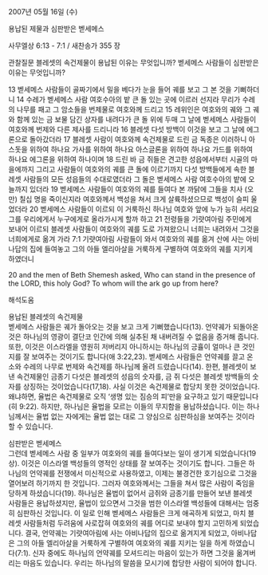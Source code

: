 2007년 05월 16일 (수)

용납된 제물과 심판받은 벧세메스



사무엘상 6:13 - 7:1 / 새찬송가 355 장


관찰질문
블레셋의 속건제물이 용납된 이유는 무엇입니까?
벧세메스 사람들이 심판받은 이유는 무엇입니까? 

13 벧세메스 사람들이 골짜기에서 밀을 베다가 눈을 들어 궤를 보고 그 본 것을 기뻐하더니 14 수레가 벧세메스 사람 여호수아의 밭 큰 돌 있는 곳에 이르러 선지라 무리가 수레의 나무를 패고 그 암소들을 번제물로 여호와께 드리고 15 레위인은 여호와의 궤와 그 궤와 함께 있는 금 보물 담긴 상자를 내려다가 큰 돌 위에 두매 그 날에 벧세메스 사람들이 여호와께 번제와 다른 제사를 드리니라 16 블레셋 다섯 방백이 이것을 보고 그 날에 에그론으로 돌아갔더라 17 블레셋 사람이 여호와께 속건제물로 드린 금 독종은 이러하니 아스돗을 위하여 하나요 가사를 위하여 하나요 아스글론을 위하여 하나요 가드를 위하여 하나요 에그론을 위하여 하나이며 18 드린 바 금 쥐들은 견고한 성읍에서부터 시골의 마을에까지 그리고 사람들이 여호와의 궤를 큰 돌에 이르기까지 다섯 방백들에게 속한 블레셋 사람들의 모든 성읍들의 수대로였더라 그 돌은 벧세메스 사람 여호수아의 밭에 오늘까지 있더라 19 벧세메스 사람들이 여호와의 궤를 들여다 본 까닭에 그들을 치사 (오만) 칠십 명을 죽이신지라 여호와께서 백성을 쳐서 크게 살륙하셨으므로 백성이 슬피 울었더라 20 벧세메스 사람들이 이르되 이 거룩하신 하나님 여호와 앞에 누가 능히 서리요 그를 우리에게서 누구에게로 올라가시게 할까 하고 21 전령들을 기럇여아림 주민에게 보내어 이르되 블레셋 사람들이 여호와의 궤를 도로 가져왔으니 너희는 내려와서 그것을 너희에게로 옮겨 가라 7:1 기럇여아림 사람들이 와서 여호와의 궤를 옮겨 산에 사는 아비나답의 집에 들여놓고 그의 아들 엘리아살을 거룩하게 구별하여 여호와의 궤를 지키게 하였더니 

20 and the men of Beth Shemesh asked, Who can stand in the presence of the LORD, this holy God? To whom will the ark go up from here?

해석도움





용납된 블레셋의 속건제물  
벧세메스 사람들은 궤가 돌아오는 것을 보고 크게 기뻐했습니다(13). 언약궤가 되돌아온 것은 하나님의 영광이 결단코 인간에 의해 실추된 채 내버려질 수 없음을 증거해 줍니다. 또한, 이것은 이스라엘을 영원히 저버리지 아니하시는 하나님의 긍휼이 얼마나 큰 것인지를 잘 보여주는 것이기도 합니다(애 3:22,23). 벧세메스 사람들은 언약궤를 끌고 온 소와 수레의 나무로 번제와 속건제를 하나님께 올려 드렸습니다(14). 한편, 블레셋이 보낸 속건제물인 금종기 다섯은 블레셋의 성읍의 숫자를, 금 쥐 다섯은 블레셋 방백들의 숫자를 상징하는 것이었습니다(17,18). 사실 이것은 속건제물로 합당치 못한 것이었습니다. 왜냐하면, 율법은 속건제물로 오직 ‘생명 있는 짐승의 피’만을 요구하고 있기 때문입니다(히 9:22). 하지만, 하나님은 율법을 모르는 이들의 무지함을 용납하셨습니다. 이는 하나님께서는 율법 없는 자에게는 율법 없는 대로 그 양심으로 심판하심을 보여주는 것이라 할 수 있습니다.   

심판받은 벧세메스  
그런데 벧세메스 사람 중 일부가 여호와의 궤를 들여다보는 일이 생기게 되었습니다(19상). 이것은 이스라엘 백성들의 영적인 상태를 잘 보여주는 것이기도 합니다. 그들은 하나님의 언약궤를 전쟁에서 미신적으로 사용하였고, 이제는 불경건한 호기심으로 그것을 열어보려 하기까지 한 것입니다. 그러자 여호와께서는 그들을 쳐서 많은 사람이 죽임을 당하게 하셨습니다(19). 하나님은 율법이 없어서 금쥐와 금종기를 만들어 보낸 블레셋 사람들은 용납하셨지만, 율법이 있으면서 그것을 범한 이스라엘 백성들에 대해서는 엄중히 심판하신 것입니다. 이 일로 인해 벧세메스 사람들은 크게 애곡하게 되었고, 마치 블레셋 사람들처럼 두려움에 사로잡혀 여호와의 궤를 어디로 보내야 할지 고민하게 되었습니다. 결국, 언약궤는 기럇여아림에 사는 아비나답의 집으로 옮겨지게 되었고, 아비나답은 그의 아들 엘리아살을 거룩하게 구별하여 여호와의 궤를 지키는 일을 하게 하였습니다(7:1). 신자 중에도 하나님의 언약궤를 모셔드리는 마음이 있는가 하면 그것을 옮겨버리는 마음도 있습니다. 우리는 하나님의 말씀을 모시기에 합당한 사람이 되어야 합니다.
